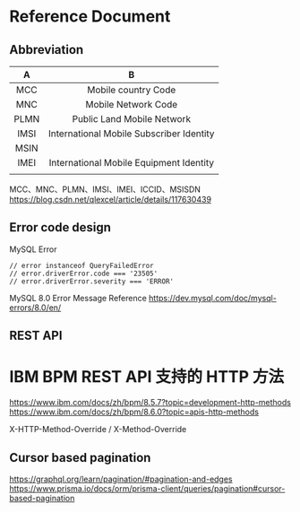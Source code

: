 # Reference Document

## Abbreviation

|  A   |                    B                     |
|:----:|:----------------------------------------:| 
| MCC  |           Mobile country Code            |
| MNC  |           Mobile Network Code            |
| PLMN |        Public Land Mobile Network        |
| IMSI | International Mobile Subscriber Identity |
| MSIN |                                          |
| IMEI | International Mobile Equipment Identity  |
|      |                                          |

MCC、MNC、PLMN、IMSI、IMEI、ICCID、MSISDN
https://blog.csdn.net/qlexcel/article/details/117630439

## Error code design 

MySQL Error

```
// error instanceof QueryFailedError
// error.driverError.code === '23505'
// error.driverError.severity === 'ERROR'
```

MySQL 8.0 Error Message Reference
https://dev.mysql.com/doc/mysql-errors/8.0/en/

## REST API

# IBM BPM REST API 支持的 HTTP 方法
https://www.ibm.com/docs/zh/bpm/8.5.7?topic=development-http-methods
https://www.ibm.com/docs/zh/bpm/8.6.0?topic=apis-http-methods

X-HTTP-Method-Override / X-Method-Override

## Cursor based pagination

https://graphql.org/learn/pagination/#pagination-and-edges
https://www.prisma.io/docs/orm/prisma-client/queries/pagination#cursor-based-pagination
